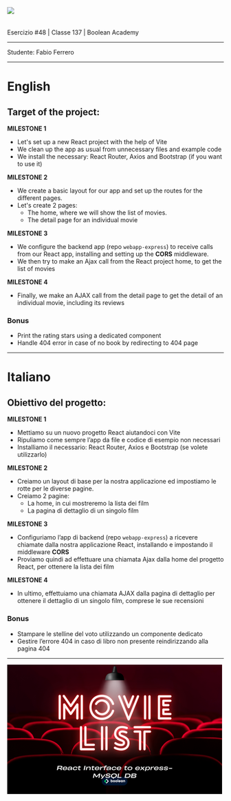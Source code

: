 <img src="https://lwfiles.mycourse.app/6368e5089f20781a7e4f1805-public/2c162927114072f9ebbf04043a593fb9.png" width="200">

<br>
<br>

Esercizio #48 | Classe 137 | Boolean Academy

---

Studente: Fabio Ferrero

---
# English

## Target of the project:
**MILESTONE 1**
- Let's set up a new React project with the help of Vite
- We clean up the app as usual from unnecessary files and example code
- We install the necessary: React Router, Axios and Bootstrap (if you want to use it)

**MILESTONE 2**
- We create a basic layout for our app and set up the routes for the different pages.
- Let's create 2 pages:
    - The home, where we will show the list of movies.
    - The detail page for an individual movie

**MILESTONE 3**
- We configure the backend app (repo `webapp-express`) to receive calls from our React app, installing and setting up the **CORS** middleware.
- We then try to make an Ajax call from the React project home, to get the list of movies

**MILESTONE 4**
- Finally, we make an AJAX call from the detail page to get the detail of an individual movie, including its reviews
### Bonus
- Print the rating stars using a dedicated component
- Handle 404 error in case of no book by redirecting to 404 page

---
# Italiano

## Obiettivo del progetto:
**MILESTONE 1**
- Mettiamo su un nuovo progetto React aiutandoci con Vite
- Ripuliamo come sempre l’app da file e codice di esempio non necessari
- Installiamo il necessario: React Router, Axios e Bootstrap (se volete utilizzarlo)

**MILESTONE 2**
- Creiamo un layout di base per la nostra applicazione ed impostiamo le rotte per le diverse pagine.
- Creiamo 2 pagine:
    - La home, in cui mostreremo la lista dei film
    - La pagina di dettaglio di un singolo film

**MILESTONE 3**
- Configuriamo l’app di backend (repo `webapp-express`) a ricevere chiamate dalla nostra applicazione React, installando e impostando il middleware **CORS**
- Proviamo quindi ad effettuare una chiamata Ajax dalla home del progetto React, per ottenere la lista dei film

**MILESTONE 4**
- In ultimo, effettuiamo una chiamata AJAX dalla pagina di dettaglio per ottenere il dettaglio di un singolo film, comprese le sue recensioni
### Bonus
- Stampare le stelline del voto utilizzando un componente dedicato
- Gestire l’errore 404 in caso di libro non presente reindirizzando alla pagina 404

---

<img src="./cover.png">